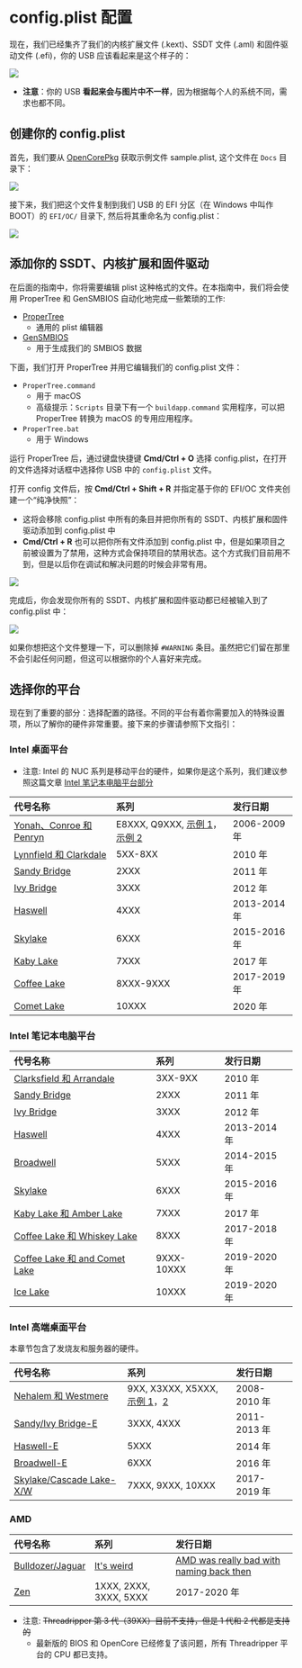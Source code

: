 # config.plist 配置

现在，我们已经集齐了我们的内核扩展文件 (.kext)、SSDT 文件 (.aml) 和固件驱动文件 (.efi)，你的 USB 应该看起来是这个样子的：

![](../images/config/config-universal/almost-done.png)

* **注意**：你的 USB **看起来会与图片中不一样**，因为根据每个人的系统不同，需求也都不同。

## 创建你的 config.plist

首先，我们要从 [OpenCorePkg](https://github.com/acidanthera/OpenCorePkg/releases) 获取示例文件 sample.plist, 这个文件在 `Docs` 目录下：

![](../images/config/config-universal/sample-location.png)

接下来，我们把这个文件复制到我们 USB 的 EFI 分区（在 Windows 中叫作 BOOT）的 `EFI/OC/` 目录下, 然后将其重命名为 config.plist：

![](../images/config/config-universal/renamed.png)

## 添加你的 SSDT、内核扩展和固件驱动

在后面的指南中，你将需要编辑 plist 这种格式的文件。在本指南中，我们将会使用 ProperTree 和 GenSMBIOS 自动化地完成一些繁琐的工作:

* [ProperTree](https://github.com/corpnewt/ProperTree)
  * 通用的 plist 编辑器
* [GenSMBIOS](https://github.com/corpnewt/GenSMBIOS)
  * 用于生成我们的 SMBIOS 数据

下面，我们打开 ProperTree 并用它编辑我们的 config.plist 文件：

* `ProperTree.command`
  * 用于 macOS
  * 高级提示：`Scripts` 目录下有一个 `buildapp.command` 实用程序，可以把 ProperTree 转换为 macOS 的专用应用程序。
* `ProperTree.bat`
  * 用于 Windows

运行 ProperTree 后，通过键盘快捷键 **Cmd/Ctrl + O** 选择 config.plist，在打开的文件选择对话框中选择你 USB 中的 `config.plist` 文件。

打开 config 文件后，按 **Cmd/Ctrl + Shift + R** 并指定基于你的 EFI/OC 文件夹创建一个“纯净快照”：

* 这将会移除 config.plist 中所有的条目并把你所有的 SSDT、内核扩展和固件驱动添加到 config.plist 中
* **Cmd/Ctrl + R** 也可以把你所有文件添加到 config.plist 中，但是如果项目之前被设置为了禁用，这种方式会保持项目的禁用状态。这个方式我们目前用不到，但是以后你在调试和解决问题的时候会非常有用。

![](../images/config/config-universal/before-snapshot.png)

完成后，你会发现你所有的 SSDT、内核扩展和固件驱动都已经被输入到了 config.plist 中：

![](../images/config/config-universal/after-snapshot.png)

如果你想把这个文件整理一下，可以删除掉 `#WARNING` 条目。虽然把它们留在那里不会引起任何问题，但这可以根据你的个人喜好来完成。

## 选择你的平台

现在到了重要的部分：选择配置的路径。不同的平台有着你需要加入的特殊设置项，所以了解你的硬件非常重要。接下来的步骤请参照下文指引：

### Intel 桌面平台

* 注意: Intel 的 NUC 系列是移动平台的硬件，如果你是这个系列，我们建议参照这篇文章 [Intel 笔记本电脑平台部分](#intel-laptop)

| 代号名称 | 系列 | 发行日期 |
| :--- | :--- | :--- |
| [Yonah、Conroe 和 Penryn](../config.plist/penryn.md) | E8XXX, Q9XXX, [示例 1](https://en.wikipedia.org/wiki/Yonah_(microprocessor))，[示例 2](https://en.wikipedia.org/wiki/Penryn_(microarchitecture)) | 2006-2009 年 |
| [Lynnfield 和 Clarkdale](../config.plist/clarkdale.md) | 5XX-8XX | 2010 年 |
| [Sandy Bridge](../config.plist/sandy-bridge.md) | 2XXX | 2011 年 |
| [Ivy Bridge](../config.plist/ivy-bridge.md) | 3XXX | 2012 年 |
| [Haswell](../config.plist/haswell.md) | 4XXX | 2013-2014 年 |
| [Skylake](../config.plist/skylake.md) | 6XXX | 2015-2016 年 |
| [Kaby Lake](../config.plist/kaby-lake.md) | 7XXX | 2017 年 |
| [Coffee Lake](../config.plist/coffee-lake.md) | 8XXX-9XXX | 2017-2019 年 |
| [Comet Lake](../config.plist/comet-lake.md) | 10XXX | 2020 年 |

### Intel 笔记本电脑平台

| 代号名称 | 系列 | 发行日期 |
| :--- | :--- | :--- |
| [Clarksfield 和 Arrandale](../config-laptop.plist/arrandale.md) | 3XX-9XX | 2010 年 |
| [Sandy Bridge](../config-laptop.plist/sandy-bridge.md) | 2XXX | 2011 年 |
| [Ivy Bridge](../config-laptop.plist/ivy-bridge.md) | 3XXX | 2012 年 |
| [Haswell](../config-laptop.plist/haswell.md) | 4XXX | 2013-2014 年 |
| [Broadwell](../config-laptop.plist/broadwell.md) | 5XXX | 2014-2015 年 |
| [Skylake](../config-laptop.plist/skylake.md) | 6XXX | 2015-2016 年 |
| [Kaby Lake 和 Amber Lake](../config-laptop.plist/kaby-lake.md) | 7XXX | 2017 年 |
| [Coffee Lake 和 Whiskey Lake](../config-laptop.plist/coffee-lake.md) | 8XXX | 2017-2018 年 |
| [Coffee Lake 和 and Comet Lake](../config-laptop.plist/coffee-lake-plus.md) | 9XXX-10XXX | 2019-2020 年 |
| [Ice Lake](../config-laptop.plist/icelake.md) | 10XXX | 2019-2020 年 |

### Intel 高端桌面平台

本章节包含了发烧友和服务器的硬件。

| 代号名称 | 系列 | 发行日期 |
| :--- | :--- | :--- |
| [Nehalem 和 Westmere](../config-HEDT/nehalem.md) | 9XX, X3XXX, X5XXX, [示例 1](https://en.wikipedia.org/wiki/Nehalem_(microarchitecture))，[2](https://en.wikipedia.org/wiki/Westmere_(microarchitecture)) | 2008-2010 年 |
| [Sandy/Ivy Bridge-E](../config-HEDT/ivy-bridge-e.md) | 3XXX, 4XXX | 2011-2013 年 |
| [Haswell-E](../config-HEDT/haswell-e.md) | 5XXX | 2014 年 |
| [Broadwell-E](../config-HEDT/broadwell-e.md) | 6XXX | 2016 年 |
| [Skylake/Cascade Lake-X/W](../config-HEDT/skylake-x.md) | 7XXX, 9XXX, 10XXX | 2017-2019 年 |

### AMD

| 代号名称 | 系列 | 发行日期 |
| :--- | :--- | :--- |
| [Bulldozer/Jaguar](../AMD/fx.md) | [It's weird](https://en.wikipedia.org/wiki/List_of_AMD_processors#Bulldozer_architecture;_Bulldozer,_Piledriver,_Steamroller,_Excavator_(2011%E2%80%932017)) | [AMD was really bad with naming back then](https://en.wikipedia.org/wiki/List_of_AMD_processors#Bulldozer_architecture;_Bulldozer,_Piledriver,_Steamroller,_Excavator_(2011%E2%80%932017)) |
| [Zen](../AMD/zen.md) | 1XXX, 2XXX, 3XXX, 5XXX | 2017-2020 年 |

* 注意: ~~Threadripper 第 3 代（39XX）目前不支持，但是 1 代和 2 代都是支持的~~
  * 最新版的 BIOS 和 OpenCore 已经修复了该问题，所有 Threadripper 平台的 CPU 都已支持。
